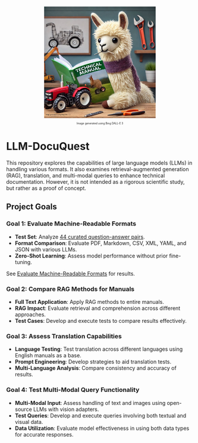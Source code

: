 <p align="center">
  <img src="assets/Llama-DocuQuest.jpg" alt="LLM-DocuQuest" width="300"/>
  <br>
  <small style="font-size: 7px;">Image generated using Bing DALL-E 3</small>
</p>


<!-- ![The image was created with the assistance of AI](assets/Llama-DocuQuest.jpg) -->
# LLM-DocuQuest
This repository explores the capabilities of large language models (LLMs) in handling various formats. It also examines retrieval-augmented generation (RAG), translation, and multi-modal queries to enhance technical documentation. However, it is not intended as a rigorous scientific study, but rather as a proof of concept.

## Project Goals
<!-- ### Goal 0: PDF Analysis with LangChain
- **Whole PDF Context**
- **Relevant Page Context**
- **Multiple Pages Context**
- **Automatic Q&A**: Generate questions and answers from PDFs using Ollama and Gemini. -->
### Goal 1: Evaluate Machine-Readable Formats
- **Test Set**: Analyze [44 curated question-answer pairs](/1%20Evaluate%20Machine-Readable%20Formats%20for%20LLMs/question_answer_pairs.json).
- **Format Comparison**: Evaluate PDF, Markdown, CSV, XML, YAML, and JSON with various LLMs.
- **Zero-Shot Learning**: Assess model performance without prior fine-tuning.
<!-- - **Format Suitability**: Identify the best format for each model based on response accuracy. -->

See [Evaluate Machine-Readable Formats](GOAL_1.md) for results.

### Goal 2: Compare RAG Methods for Manuals
- **Full Text Application**: Apply RAG methods to entire manuals.
- **RAG Impact**: Evaluate retrieval and comprehension across different approaches.
- **Test Cases**: Develop and execute tests to compare results effectively.
### Goal 3: Assess Translation Capabilities
- **Language Testing**: Test translation across different languages using English manuals as a base.
- **Prompt Engineering**: Develop strategies to aid translation tests.
- **Multi-Language Analysis**: Compare consistency and accuracy of results.
### Goal 4: Test Multi-Modal Query Functionality
- **Multi-Modal Input**: Assess handling of text and images using open-source LLMs with vision adapters.
- **Test Queries**: Develop and execute queries involving both textual and visual data.
- **Data Utilization**: Evaluate model effectiveness in using both data types for accurate responses.